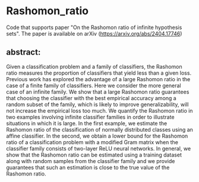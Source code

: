 # Rashomon_ratio
Code that supports paper "On the Rashomon ratio of infinite hypothesis sets". The paper is available on arXiv (https://arxiv.org/abs/2404.17746)

## abstract: 
Given a classification problem and a family of classifiers, the Rashomon ratio measures the proportion of classifiers that yield less than a given loss. Previous work has explored the advantage of a large Rashomon ratio in the case of a finite family of classifiers. Here we consider the more general case of an infinite family. We show that a large Rashomon ratio guarantees that choosing the classifier with the best empirical accuracy among a random subset of the family, which is likely to improve generalizability, will not increase the empirical loss too much. We quantify the Rashomon ratio in two examples involving infinite classifier families in order to illustrate situations in which it is large. In the first example, we estimate the Rashomon ratio of the classification of normally distributed classes using an affine classifier. In the second, we obtain a lower bound for the Rashomon ratio of a classification problem with a modified Gram matrix when the classifier family consists of two-layer ReLU neural networks. In general, we show that the Rashomon ratio can be estimated using a training dataset along with random samples from the classifier family and we provide guarantees that such an estimation is close to the true value of the Rashomon ratio.

